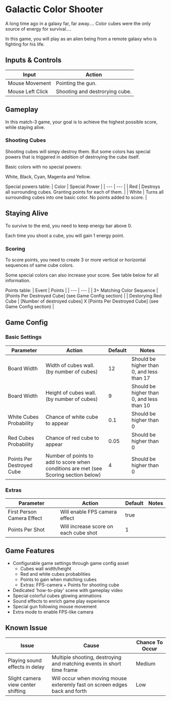 # Galactic Color Shooter
A long time ago in a galaxy far, far away.... Color cubes were the only source of energy for survival....

In this game, you will play as an alien being from a remote galaxy who is fighting for his life. 

## Inputs & Controls
| Input | Action |
| --- | --- |
| Mouse Movement | Pointing the gun. |
| Mouse Left Click | Shooting and destrorying cube. |

## Gameplay
In this match-3 game, your goal is to achieve the highest possible score, while staying alive.
### Shooting Cubes
Shooting cubes will simpy destroy them. But some colors has special powers that is triggered in addition of destroying the cube itself.

Basic colors with no special powers:

White, Black, Cyan, Magenta and Yellow.

Special powers table:
| Color | Special Power |
| --- | --- |
| Red | Destroys all surrounding cubes. Granting points for each of them. |
| White | Turns all surrounding cubes into one basic color. No points added to score. |

## Staying Alive
To survive to the end, you need to keep energy bar above 0.

Each time you shoot a cube, you will gain 1 energy point.

### Scoring
To score points, you need to create 3 or more vertical or horizontal sequences of same cube colors.

Some special colors can also increase your score. See table below for all information.

Points table:
| Event | Points |
| --- | --- |
| 3+ Matching Color Sequence | [Points Per Destroyed Cube] (see Game Config section) |
| Destorying Red Cube | [Number of destroyed cubes] X [Points Per Destroyed Cube] (see Game Config section) |

## Game Config

### Basic Settings
| Parameter | Action | Default | Notes
| --- | --- | --- | --- |
| Board Width | Width of cubes wall. (by number of cubes) | 12 | Should be higher than 0, and less than 17
| Board Width | Height of cubes wall. (by number of cubes)  | 9 | Should be higher than 0, and less than 10
| White Cubes Probability | Chance of white cube to appear | 0.1 | Should be higher than 0
| Red Cubes Probability | Chance of red cube to appear | 0.05 | Should be higher than 0
| Points Per Destroyed Cube | Number of points to add to score when conditions are met (see Scoring section below)  | 4 | Should be higher than 0

### Extras
| Parameter | Action | Default | Notes
| --- | --- | --- | --- |
| First Person Camera Effect | Will enable FPS camera effect | true | 
| Points Per Shot | Will increase score on each cube shot | 1 |

## Game Features
- Configurable game settings through game config asset
  - Cubes wall width/height
  - Red and white cubes probablities
  - Points to gain when matching cubes
  - Extras: FPS-camera + Points for shooting cube
- Dedicated 'how-to-play' scene with gameplay video
- Special colorful cubes glowing animations
- Sound effects to enrich game play experience
- Special gun following mouse movement
- Extra mode to enable FPS-like camera

## Known Issue
| Issue | Cause | Chance To Occur
| --- | --- | --- |
| Playing sound effects in delay | Multiple shooting, destroying and matching events in short time frame | Medium
| Slight camera view center shifting | Will occur when moving mouse exteremly fast on screen edges back and forth | Low
